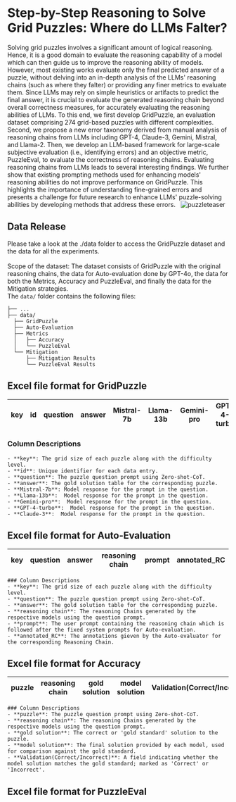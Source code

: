 # Step-by-Step Reasoning to Solve Grid Puzzles: Where do LLMs Falter?
Solving grid puzzles involves a significant amount of logical reasoning. Hence, it is a good domain to evaluate the reasoning capability of a model which can then guide us to improve the reasoning ability of models. However, most existing works evaluate only the final predicted answer of a puzzle, without delving into an in-depth analysis of the LLMs' reasoning chains (such as where they falter) or providing any finer metrics to evaluate them. Since LLMs may rely on simple heuristics or artifacts to predict the final answer, it is crucial to evaluate the generated reasoning chain beyond overall correctness measures, for accurately evaluating the reasoning abilities of LLMs. To this end, we first develop GridPuzzle, an evaluation dataset comprising 274 grid-based puzzles with different complexities. Second, we propose a new error taxonomy derived from manual analysis of reasoning chains from LLMs including GPT-4, Claude-3, Gemini, Mistral, and Llama-2. Then, we develop an LLM-based framework for large-scale subjective evaluation (i.e., identifying errors) and an objective metric, PuzzleEval, to evaluate the correctness of reasoning chains. Evaluating reasoning chains from LLMs leads to several interesting findings. We further show that existing prompting methods used for enhancing models' reasoning abilities do not improve performance on GridPuzzle. This highlights the importance of understanding fine-grained errors and presents a challenge for future research to enhance LLMs' puzzle-solving abilities by developing methods that address these errors.
 
![puzzleteaser](https://github.com/Mihir3009/GridPuzzle/assets/55184768/9dcb41af-6fa9-45e5-bf04-f4121e851018)

## Data Release
Please take a look at the ./data folder to access the GridPuzzle dataset and the data for all the experiments.
<br><br>
Scope of the dataset: The dataset consists of GridPuzzle with the original reasoning chains, the data for Auto-evaluation done by GPT-4o, the data for both the Metrics, Accuracy and PuzzleEval, and finally the data for the Mitigation strategies.
<br> 
The ```data/``` folder contains the following files:  
    
    ├── ...
    ├── data/
      ├── GridPuzzle
      ├── Auto-Evaluation
      ├── Metrics
      │   ├── Accuracy
      │   └── PuzzleEval
      └── Mitigation
          ├── Mitigation Results
          └── PuzzleEval Results

## Excel file format for GridPuzzle
| key | id | question | answer | Mistral-7b | Llama-13b | Gemini-pro | GPT-4-turbo | Claude-3 |
|-----|----|----------|--------|------------|-----------|------------|-------------|----------|

### Column Descriptions
    - **key**: The grid size of each puzzle along with the difficulty level.
    - **id**: Unique identifier for each data entry.
    - **question**: The puzzle question prompt using Zero-shot-CoT.
    - **answer**: The gold solution table for the corresponding puzzle.
    - **Mistral-7b**: Model response for the prompt in the question.
    - **Llama-13b**:  Model response for the prompt in the question.
    - **Gemini-pro**:  Model response for the prompt in the question.
    - **GPT-4-turbo**:  Model response for the prompt in the question.
    - **Claude-3**:  Model response for the prompt in the question.


## Excel file format for Auto-Evaluation
| key | question | answer | reasoning chain | prompt | annotated_RC |
|-----|----------|--------|-----------------|--------|--------------|

    ### Column Descriptions
    - **key**: The grid size of each puzzle along with the difficulty level.
    - **question**: The puzzle question prompt using Zero-shot-CoT.
    - **answer**: The gold solution table for the corresponding puzzle.
    - **reasoning chain**: The reasoning Chains generated by the respective models using the question prompt.
    - **prompt**: The user prompt containing the reasoning chain which is followed after the fixed system prompts for Auto-evaluation.
    - **annotated_RC**: The annotations gieven by the Auto-evaluator for the corresponding Reasoning Chain.


## Excel file format for Accuracy
| puzzle | reasoning chain | gold solution | model solution | Validation(Correct/Incorrect) |
|--------|-----------------|---------------|------------------|-------------------------------|

    ### Column Descriptions
    - **puzzle**: The puzzle question prompt using Zero-shot-CoT.
    - **reasoning chain**: The reasoning Chains generated by the respective models using the question prompt.
    - **gold solution**: The correct or 'gold standard' solution to the puzzle.
    - **model solution**: The final solution provided by each model, used for comparison against the gold standard.
    - **Validation(Correct/Incorrect)**: A field indicating whether the model solution matches the gold standard; marked as 'Correct' or 'Incorrect'.


## Excel file format for PuzzleEval
